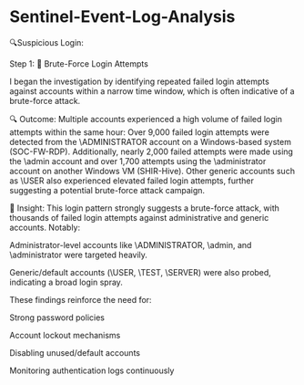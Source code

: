 # Sentinel-Event-Log-Analysis

🔍Suspicious Login:

Step 1: 🚫 Brute-Force Login Attempts

I began the investigation by identifying repeated failed login attempts against accounts within a narrow time window, which is often indicative of a brute-force attack.

🔍 Outcome:
Multiple accounts experienced a high volume of failed login attempts within the same hour:
Over 9,000 failed login attempts were detected from the \ADMINISTRATOR account on a Windows-based system (SOC-FW-RDP). Additionally, nearly 2,000 failed attempts were made using the \admin account and over 1,700 attempts using the \administrator account on another Windows VM (SHIR-Hive). Other generic accounts such as \USER also experienced elevated failed login attempts, further suggesting a potential brute-force attack campaign.

🧠 Insight:
This login pattern strongly suggests a brute-force attack, with thousands of failed login attempts against administrative and generic accounts. Notably:

Administrator-level accounts like \ADMINISTRATOR, \admin, and \administrator were targeted heavily.

Generic/default accounts (\USER, \TEST, \SERVER) were also probed, indicating a broad login spray.

These findings reinforce the need for:

Strong password policies

Account lockout mechanisms

Disabling unused/default accounts

Monitoring authentication logs continuously
